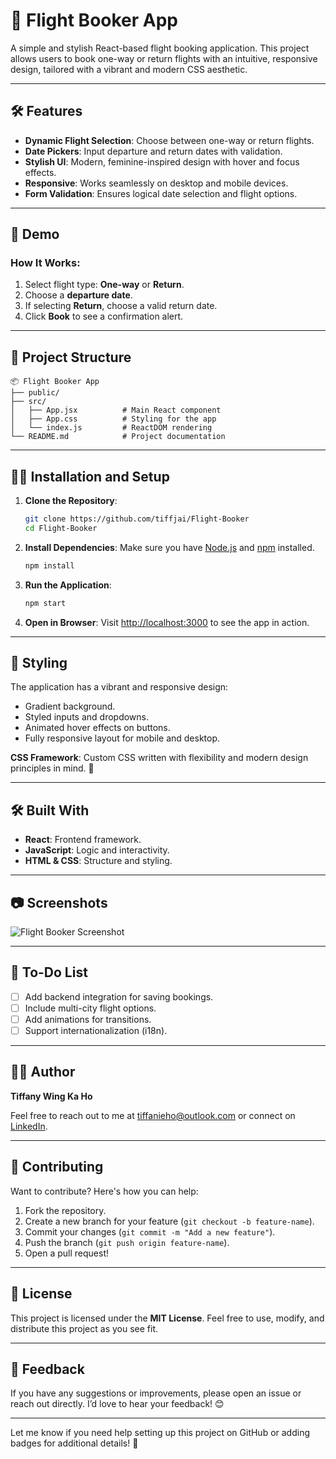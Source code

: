  

# 🌸 Flight Booker App

A simple and stylish React-based flight booking application. This project allows users to book one-way or return flights with an intuitive, responsive design, tailored with a vibrant and modern CSS aesthetic.

---

## 🛠️ Features

- **Dynamic Flight Selection**: Choose between one-way or return flights.
- **Date Pickers**: Input departure and return dates with validation.
- **Stylish UI**: Modern, feminine-inspired design with hover and focus effects.
- **Responsive**: Works seamlessly on desktop and mobile devices.
- **Form Validation**: Ensures logical date selection and flight options.

---

## 🚀 Demo

### How It Works:
1. Select flight type: **One-way** or **Return**.
2. Choose a **departure date**.
3. If selecting **Return**, choose a valid return date.
4. Click **Book** to see a confirmation alert.

---

## 📂 Project Structure

```
📦 Flight Booker App
├── public/
├── src/
│   ├── App.jsx          # Main React component
│   ├── App.css          # Styling for the app
│   └── index.js         # ReactDOM rendering
└── README.md            # Project documentation
```

---

## 🧑‍💻 Installation and Setup

1. **Clone the Repository**:
   ```bash
   git clone https://github.com/tiffjai/Flight-Booker
   cd Flight-Booker
   ```

2. **Install Dependencies**:
   Make sure you have [Node.js](https://nodejs.org/) and [npm](https://www.npmjs.com/) installed.
   ```bash
   npm install
   ```

3. **Run the Application**:
   ```bash
   npm start
   ```

4. **Open in Browser**:
   Visit [http://localhost:3000](http://localhost:3000) to see the app in action.

---

## 💅 Styling

The application has a vibrant and responsive design:
- Gradient background.
- Styled inputs and dropdowns.
- Animated hover effects on buttons.
- Fully responsive layout for mobile and desktop.

**CSS Framework**: Custom CSS written with flexibility and modern design principles in mind. 💖

---

## 🛠️ Built With

- **React**: Frontend framework.
- **JavaScript**: Logic and interactivity.
- **HTML & CSS**: Structure and styling.

---

## 📷 Screenshots

![Flight Booker Screenshot](https://via.placeholder.com/800x400?text=Screenshot+Coming+Soon)

---

## 📝 To-Do List

- [ ] Add backend integration for saving bookings.
- [ ] Include multi-city flight options.
- [ ] Add animations for transitions.
- [ ] Support internationalization (i18n).

---

## 👩‍💻 Author

**Tiffany Wing Ka Ho**

Feel free to reach out to me at [tiffanieho@outlook.com](mailto:tiffanieho@outlook.com) or connect on [LinkedIn](https://www.linkedin.com).

---

## 🌟 Contributing

Want to contribute? Here's how you can help:
1. Fork the repository.
2. Create a new branch for your feature (`git checkout -b feature-name`).
3. Commit your changes (`git commit -m "Add a new feature"`).
4. Push the branch (`git push origin feature-name`).
5. Open a pull request!

---

## 📜 License

This project is licensed under the **MIT License**. Feel free to use, modify, and distribute this project as you see fit.

---

## 💬 Feedback

If you have any suggestions or improvements, please open an issue or reach out directly. I’d love to hear your feedback! 😊

---

Let me know if you need help setting up this project on GitHub or adding badges for additional details! 🌟
